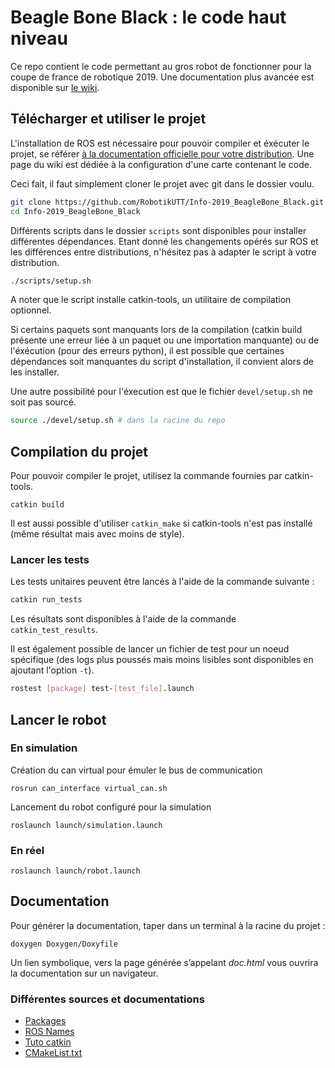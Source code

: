 # Beagle Bone Black : le code haut niveau

Ce repo contient le code permettant au gros robot de fonctionner pour la coupe de france de robotique 2019. Une documentation plus avancée est disponible sur [le wiki](https://github.com/RobotikUTT/Info-2019_BeagleBone_Black/wiki).

## Télécharger et utiliser le projet

L'installation de ROS est nécessaire pour pouvoir compiler et éxécuter le projet, se référer [à la documentation officielle pour votre distribution](https://www.ros.org/install/). Une page du wiki est dédiée à la configuration d'une carte contenant le code.

Ceci fait, il faut simplement cloner le projet avec git dans le dossier voulu.
~~~~bash
git clone https://github.com/RobotikUTT/Info-2019_BeagleBone_Black.git
cd Info-2019_BeagleBone_Black
~~~~

Différents scripts dans le dossier `scripts` sont disponibles pour installer différentes dépendances. Etant donné les changements opérés sur ROS et les différences entre distributions, n'hésitez pas à adapter le script à votre distribution.
~~~~bash
./scripts/setup.sh
~~~~

A noter que le script installe catkin-tools, un utilitaire de compilation optionnel.

Si certains paquets sont manquants lors de la compilation (catkin build présente une erreur liée à un paquet ou une importation manquante) ou de l'éxécution (pour des erreurs python), il est possible que certaines dépendances soit manquantes du script d'installation, il convient alors de les installer.

Une autre possibilité pour l'éxecution est que le fichier `devel/setup.sh` ne soit pas sourcé.
~~~~bash
source ./devel/setup.sh # dans la racine du repo
~~~~

## Compilation du projet

Pour pouvoir compiler le projet, utilisez la commande fournies par catkin-tools.
~~~~
catkin build
~~~~

Il est aussi possible d'utiliser `catkin_make` si catkin-tools n'est pas installé (même résultat mais avec moins de style).

### Lancer les tests

Les tests unitaires peuvent être lancés à l'aide de la commande suivante :
~~~~bash
catkin run_tests
~~~~

Les résultats sont disponibles à l'aide de la commande `catkin_test_results`.

Il est également possible de lancer un fichier de test pour un noeud spécifique (des logs plus poussés mais moins lisibles sont disponibles en ajoutant l'option `-t`).
~~~~bash
rostest [package] test-[test_file].launch
~~~~

## Lancer le robot

### En simulation

Création du can virtual pour émuler le bus de communication
~~~~
rosrun can_interface virtual_can.sh
~~~~

Lancement du robot configuré pour la simulation
~~~~
roslaunch launch/simulation.launch
~~~~

### En réel

~~~~
roslaunch launch/robot.launch
~~~~

## Documentation

Pour générer la documentation, taper dans un terminal à la racine du projet :
~~~~
doxygen Doxygen/Doxyfile
~~~~

Un lien symbolique, vers la page générée s’appelant *doc.html* vous ouvrira la documentation sur un navigateur.

### Différentes sources et documentations
- [Packages](http://wiki.ros.org/Packages)
- [ROS Names](http://wiki.ros.org/Names)
- [Tuto catkin](http://wiki.ros.org/catkin/Tutorials)
- [CMakeList.txt](http://wiki.ros.org/catkin/CMakeLists.txt)

